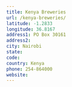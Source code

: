 ```yaml
---
title: Kenya Breweries
url: /kenya-breweries/
latitude: -1.2833
longitude: 36.8167
address1: PO Box 30161
address2: 
city: Nairobi
state: 
code: 
country: Kenya
phone: 254-864000
website: 
---
```


